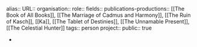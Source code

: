 alias::
URL::
organisation::
role::
fields::
publications-productions:: [[The Book of All Books]], [[The Marriage of Cadmus and Harmony]], [[The Ruin of Kasch]], [[Ka]], [[The Tablet of Destinies]], [[The Unnamable Present]], [[The Celestial Hunter]] 
tags:: person
project::
public:: true

-